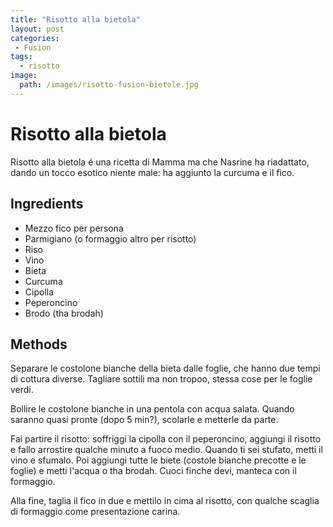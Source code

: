 ```yaml
---
title: "Risotto alla bietola"
layout: post
categories:
 - Fusion
tags:
  - risotto
image:
  path: /images/risotto-fusion-bietole.jpg
---
```


# Risotto alla bietola

Risotto alla bietola é una ricetta di Mamma ma che Nasrine ha riadattato, dando un tocco esotico niente male: ha aggiunto la curcuma e il fico.

## Ingredients

- Mezzo fico per persona
- Parmigiano (o formaggio altro per risotto)
- Riso
- Vino
- Bieta
- Curcuma
- Cipolla
- Peperoncino
- Brodo (tha brodah)

## Methods

Separare le costolone bianche della bieta dalle foglie, che hanno due tempi di cottura diverse. Tagliare sottili ma non tropoo, stessa cose per le foglie verdi.

Bollire le costolone bianche in una pentola con acqua salata. Quando saranno quasi pronte (dopo 5 min?), scolarle e metterle da parte. 

Fai partire il risotto: soffriggi la cipolla con il peperoncino, aggiungi il risotto e fallo arrostire qualche minuto a fuoco medio. Quando ti sei stufato, metti il vino e sfumalo. Poi aggiungi tutte le biete (costole bianche precotte e le foglie) e metti l'acqua o tha brodah. Cuoci finche devi, manteca con il formaggio.

Alla fine, taglia il fico in due e mettilo in cima al risotto, con qualche scaglia di formaggio come presentazione carina.
